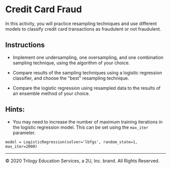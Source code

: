 # Credit Card Fraud

In this activity, you will practice resampling techniques and use different models to classify credit card transactions as fraudulent or not fraudulent. 

## Instructions

* Implement one undersampling, one oversampling, and one combination sampling technique, using the algorithm of your choice. 

* Compare results of the sampling techniques using a logistic regression classifier, and choose the "best" resampling technique. 

* Compare the logistic regression using resampled data to the results of an ensemble method of your choice. 

## Hints:

* You may need to increase the number of maximum training iterations in the logistic regression model. This can be set using the `max_iter` parameter.

```
model = LogisticRegression(solver='lbfgs', random_state=1, max_iter=2000)
```

---

© 2020 Trilogy Education Services, a 2U, Inc. brand. All Rights Reserved.
